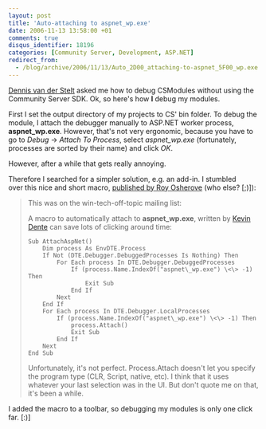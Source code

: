 ```yaml
---
layout: post
title: 'Auto-attaching to aspnet_wp.exe'
date: 2006-11-13 13:58:00 +01
comments: true
disqus_identifier: 18196
categories: [Community Server, Development, ASP.NET]
redirect_from:
  - /blog/archive/2006/11/13/Auto_2D00_attaching-to-aspnet_5F00_wp.exe.aspx/
---
```


[Dennis van der Stelt](http://bloggingabout.net/blogs/dennis/) asked me how to debug CSModules without using the Community Server SDK. Ok, so here's how **I** debug my modules.

First I set the output directory of my projects to CS' bin folder. To debug the module, I attach the debugger manually to ASP.NET worker process, **aspnet\_wp.exe**. However, that's not very ergonomic, because you have to go to *Debug* → *Attach To Process*, select *aspnet\_wp.exe* (fortunately, processes are sorted by their name) and click *OK*.

However, after a while that gets really annoying.

Therefore I searched for a simpler solution, e.g. an add-in. I stumbled over this nice and short macro, [published by Roy Osherove](http://weblogs.asp.net/rosherove/archive/2003/09/22/28532.aspx) (who else? [;)]):

> This was on the win-tech-off-topic mailing list:
>
> A macro to automatically attach to **aspnet\_wp.exe**, written by [Kevin Dente](http://weblogs.asp.net/kdente/) can save lots of clicking around time:
>
> ``` vbnet
> Sub AttachAspNet()
>     Dim process As EnvDTE.Process
>     If Not (DTE.Debugger.DebuggedProcesses Is Nothing) Then
>         For Each process In DTE.Debugger.DebuggedProcesses
>             If (process.Name.IndexOf("aspnet\_wp.exe") \<\> -1) Then
>                 Exit Sub
>             End If
>         Next
>     End If
>     For Each process In DTE.Debugger.LocalProcesses
>         If (process.Name.IndexOf("aspnet\_wp.exe") \<\> -1) Then
>             process.Attach()
>             Exit Sub
>         End If
>     Next
> End Sub
> ```
>
> Unfortunately, it's not perfect. Process.Attach doesn't let you
> specify the program type (CLR, Script, native, etc). I think that it
> uses whatever your last selection was in the UI. But don't quote me
> on that, it's been a while.

I added the macro to a toolbar, so debugging my modules is only one click far. [:)]

